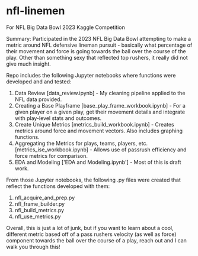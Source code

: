# nfl-linemen
For NFL Big Data Bowl 2023 Kaggle Competition

Summary: Participated in the 2023 NFL Big Data Bowl attempting to make a metric around NFL defensive lineman pursuit - basically what percentage of their
movement and force is going towards the ball over the course of the play.  Other than something sexy that reflected top rushers, it really did not give much insight.

Repo includes the following Jupyter notebooks where functions were developed and and tested:
1. Data Review [data_review.ipynb] - My cleaning pipeline applied to the NFL data provided.
2. Creating a Base Playframe [base_play_frame_workbook.ipynb] - For a given player on a given play, get their movement details and integrate with play-level stats and outcomes.
3. Create Unique Metrics [metrics_build_workbook.ipynb] - Creates metrics around force and movement vectors.  Also includes graphing functions.
4. Aggregating the Metrics for plays, teams, players, etc. [metrics_ise_workbook.ipynb] - Allows use of passrush efficiency and force metrics for comparison.
5. EDA and Modeling ['EDA and Modeling.ipynb'] - Most of this is draft work.

From those Jupyter notebooks, the following .py files were created that reflect the functions developed with them:
1. nfl_acquire_and_prep.py
2. nfl_frame_builder.py
3. nfl_build_metrics.py
4. nfl_use_metrics.py

Overall, this is just a lot of junk, but if you want to learn about a cool, different metric based off of a pass rushers velocity (as well as force)
component towards the ball over the course of a play, reach out and I can walk you through this!
